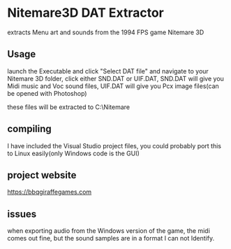 # Nitemare3D DAT Extractor
extracts Menu art and sounds from the 1994 FPS game Nitemare 3D

## Usage
launch the Executable and click "Select DAT file" and navigate to your Nitemare 3D folder,
click either SND.DAT or UIF.DAT,
SND.DAT will give you Midi music and Voc sound files, UIF.DAT will give you Pcx image files(can be opened with Photoshop)

these files will be extracted to C:\Nitemare

## compiling
I have included the Visual Studio project files,
you could probably port this to Linux easily(only Windows code is the GUI)

## project website
https://bbqgiraffegames.com


## issues
when exporting audio from the Windows version of the game, the midi comes out fine,
but the sound samples are in a format I can not Identify.

